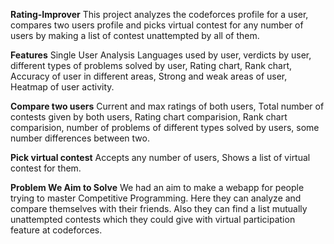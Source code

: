 **Rating-Improver**
This project analyzes the codeforces profile for a user, compares two users profile and picks virtual contest for any number of users by making a list of contest unattempted by all of them.

**Features**
Single User Analysis
Languages used by user,
verdicts by user,
different types of problems solved by user,
Rating chart,
Rank chart,
Accuracy of user in different areas,
Strong and weak areas of user,
Heatmap of user activity.

**Compare two users**
Current and max ratings of both users,
Total number of contests given by both users,
Rating chart comparision,
Rank chart comparision,
number of problems of different types solved by users,
some number differences between two.

**Pick virtual contest**
Accepts any number of users,
Shows a list of virtual contest for them.

**Problem We Aim to Solve**
We had an aim to make a webapp for people trying to master Competitive Programming. Here they can analyze and compare themselves with their friends. Also they can find a list mutually unattempted contests which they could give with virtual participation feature at codeforces.
